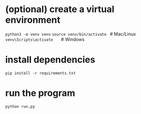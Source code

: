 # (optional) create a virtual environment
```python3 -m venv venv```
```source venv/bin/activate ```  # Mac/Linux
```venv\Scripts\activate   ```   # Windows

# install dependencies
```pip install -r requirements.txt```

# run the program
```python run.py```
